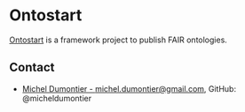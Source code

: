 # Ontostart
[Ontostart](https://micheldumontier.github.com/ontostart/) is a framework project to publish FAIR ontologies.

## Contact
* [Michel Dumontier - michel.dumontier@gmail.com](mailto:michel.dumontier@gmail.com), GitHub: @micheldumontier
